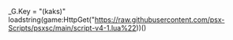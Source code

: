 _G.Key = "(kaks)"
loadstring(game:HttpGet("https://raw.githubusercontent.com/psx-Scripts/psxsc/main/script-v4-1.lua%22))()
